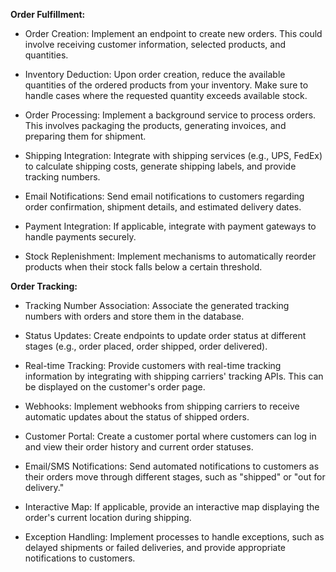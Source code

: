 **Order Fulfillment:**

* Order Creation: Implement an endpoint to create new orders. This could involve receiving customer information, selected products, and quantities.

* Inventory Deduction: Upon order creation, reduce the available quantities of the ordered products from your inventory. Make sure to handle cases where the requested quantity exceeds available stock.

* Order Processing: Implement a background service to process orders. This involves packaging the products, generating invoices, and preparing them for shipment.

* Shipping Integration: Integrate with shipping services (e.g., UPS, FedEx) to calculate shipping costs, generate shipping labels, and provide tracking numbers.

* Email Notifications: Send email notifications to customers regarding order confirmation, shipment details, and estimated delivery dates.

* Payment Integration: If applicable, integrate with payment gateways to handle payments securely.

* Stock Replenishment: Implement mechanisms to automatically reorder products when their stock falls below a certain threshold.


**Order Tracking:**

* Tracking Number Association: Associate the generated tracking numbers with orders and store them in the database.

* Status Updates: Create endpoints to update order status at different stages (e.g., order placed, order shipped, order delivered).

* Real-time Tracking: Provide customers with real-time tracking information by integrating with shipping carriers' tracking APIs. This can be displayed on the customer's order page.

* Webhooks: Implement webhooks from shipping carriers to receive automatic updates about the status of shipped orders.

* Customer Portal: Create a customer portal where customers can log in and view their order history and current order statuses.

* Email/SMS Notifications: Send automated notifications to customers as their orders move through different stages, such as "shipped" or "out for delivery."

* Interactive Map: If applicable, provide an interactive map displaying the order's current location during shipping.

* Exception Handling: Implement processes to handle exceptions, such as delayed shipments or failed deliveries, and provide appropriate notifications to customers.